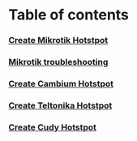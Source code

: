 # Table of contents

### [Create Mikrotik Hotstpot](mikrotik.md)
### [Mikrotik troubleshooting](mikrotik_troubleshooting.md)
### [Create Cambium Hotstpot](cambium.md)
### [Create Teltonika Hotstpot](teltonika.md)
### [Create Cudy Hotstpot](cudy.md)